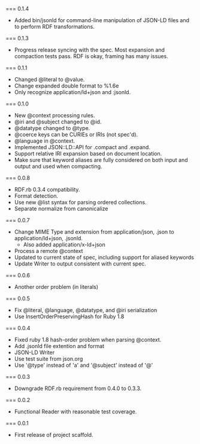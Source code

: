 === 0.1.4
* Added bin/jsonld for command-line manipulation of JSON-LD files and to perform RDF transformations.

=== 0.1.3
* Progress release syncing with the spec. Most expansion and compaction tests pass. RDF is okay, framing has many issues.

=== 0.1.1
* Changed @literal to @value.
* Change expanded double format to %1.6e
* Only recognize application/ld+json and :jsonld.

=== 0.1.0
* New @context processing rules.
* @iri and @subject changed to @id.
* @datatype changed to @type.
* @coerce keys can be CURIEs or IRIs (not spec'd).
* @language in @context.
* Implemented JSON::LD::API for .compact and .expand.
* Support relative IRI expansion based on document location.
* Make sure that keyword aliases are fully considered on both input and output and used when compacting.

=== 0.0.8
* RDF.rb 0.3.4 compatibility.
* Format detection.
* Use new @list syntax for parsing ordered collections.
* Separate normalize from canonicalize


=== 0.0.7
* Change MIME Type and extension from application/json, .json to application/ld+json, .jsonld.
  * Also added application/x-ld+json
* Process a remote @context
* Updated to current state of spec, including support for aliased keywords
* Update Writer to output consistent with current spec.

=== 0.0.6
* Another order problem (in literals)

=== 0.0.5
* Fix @literal, @language, @datatype, and @iri serialization
* Use InsertOrderPreservingHash for Ruby 1.8

=== 0.0.4
* Fixed ruby 1.8 hash-order problem when parsing @context.
* Add .jsonld file extention and format
* JSON-LD Writer
* Use test suite from json.org
* Use '@type' instead of 'a' and '@subject' instead of '@'

=== 0.0.3
* Downgrade RDF.rb requirement from 0.4.0 to 0.3.3.

=== 0.0.2
* Functional Reader with reasonable test coverage.

=== 0.0.1
* First release of project scaffold.